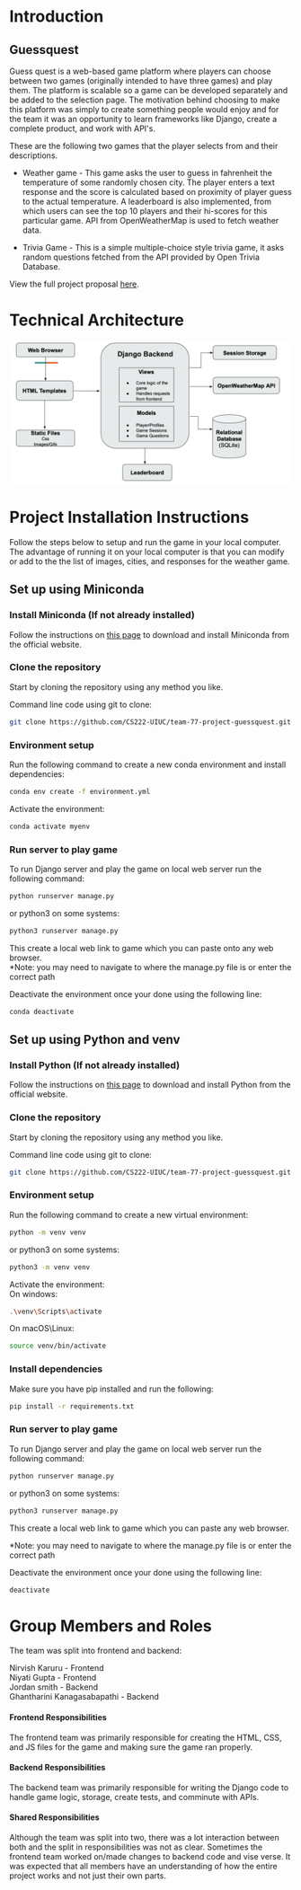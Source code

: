 # Introduction

## Guessquest

Guess quest is a web-based game platform where players can choose between two games (originally intended to have three games) and play them. The platform is scalable so a game can be developed separately and be added to the selection page. The motivation behind choosing to make this platform was simply to create something people would enjoy and for the team it was an opportunity to learn frameworks like Django, create a complete product, and work with API's.

These are the following two games that the player selects from and their descriptions.

- Weather game - This game asks the user to guess in fahrenheit the temperature of some randomly chosen city. The player enters a text response and the score is calculated based on proximity of player guess to the actual temperature. A leaderboard is also implemented, from which users can see the top 10 players and their hi-scores for this particular game. API from OpenWeatherMap is used to fetch weather data.

- Trivia Game - This is a simple multiple-choice style trivia game, it asks random questions fetched from the API provided by Open Trivia Database.

View the full project proposal [here](https://docs.google.com/document/d/1nmonhs-nDe5rbL2t6OS7zO3k5HYWXBnDcnlw8PjkxnY/edit?usp=sharing).

# Technical Architecture

![Diagram](guessquest/games/static/css/Technial%20Architecture.png)

# Project Installation Instructions

Follow the steps below to setup and run the game in your local computer. The advantage of running it on your local computer is that you can modify or add to the the list of images, cities, and responses for the weather game.

## Set up using Miniconda

### Install Miniconda (If not already installed)

Follow the instructions on [this page](https://www.anaconda.com/docs/getting-started/miniconda/install) to download and install Miniconda from the official website.

### Clone the repository

Start by cloning the repository using any method you like.

Command line code using git to clone:

```bash
git clone https://github.com/CS222-UIUC/team-77-project-guessquest.git
```

### Environment setup

Run the following command to create a new conda environment and install dependencies:

```bash
conda env create -f environment.yml
```

Activate the environment:

```bash
conda activate myenv
```

### Run server to play game

To run Django server and play the game on local web server run the following command:

```bash
python runserver manage.py
```

or python3 on some systems:

```bash
python3 runserver manage.py
```

This create a local web link to game which you can paste onto any web browser. \
\*Note: you may need to navigate to where the manage.py file is or enter the correct path

Deactivate the environment once your done using the following line:

```bash
conda deactivate
```

## Set up using Python and venv

### Install Python (If not already installed)

Follow the instructions on [this page](https://www.python.org/downloads/) to download and install Python from the official website.

### Clone the repository

Start by cloning the repository using any method you like.

Command line code using git to clone:

```bash
git clone https://github.com/CS222-UIUC/team-77-project-guessquest.git
```

### Environment setup

Run the following command to create a new virtual environment:

```bash
python -m venv venv
```

or python3 on some systems:

```bash
python3 -m venv venv
```

Activate the environment: \
On windows:

```bash
.\venv\Scripts\activate
```

On macOS\Linux:

```bash
source venv/bin/activate
```

### Install dependencies

Make sure you have pip installed and run the following:

```bash
pip install -r requirements.txt
```

### Run server to play game

To run Django server and play the game on local web server run the following command:

```bash
python runserver manage.py
```

or python3 on some systems:

```bash
python3 runserver manage.py
```

This create a local web link to game which you can paste any web browser.

\*Note: you may need to navigate to where the manage.py file is or enter the correct path

Deactivate the environment once your done using the following line:

```bash
deactivate
```

# Group Members and Roles

The team was split into frontend and backend:

Nirvish Karuru - Frontend \
Niyati Gupta - Frontend \
Jordan smith - Backend \
Ghantharini Kanagasabapathi - Backend

#### Frontend Responsibilities

The frontend team was primarily responsible for creating the HTML, CSS, and JS files for the game and making sure the game ran properly.

#### Backend Responsibilities

The backend team was primarily responsible for writing the Django code to handle game logic, storage, create tests, and comminute with APIs.

#### Shared Responsibilities

Although the team was split into two, there was a lot interaction between both and the split in responsibilities was not as clear. Sometimes the frontend team worked on/made changes to backend code and vise verse. It was expected that all members have an understanding of how the entire project works and not just their own parts.
